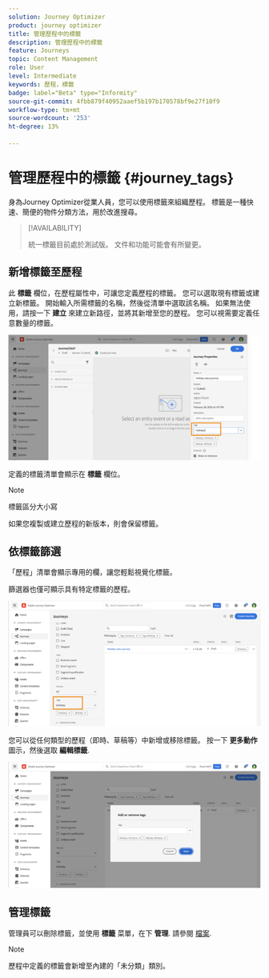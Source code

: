 ```yaml
---
solution: Journey Optimizer
product: journey optimizer
title: 管理歷程中的標籤
description: 管理歷程中的標籤
feature: Journeys
topic: Content Management
role: User
level: Intermediate
keywords: 歷程，標籤
badge: label="Beta" type="Informity"
source-git-commit: 4fbb879f40952aaef5b197b170578bf9e27f10f9
workflow-type: tm+mt
source-wordcount: '253'
ht-degree: 13%

---
```


# 管理歷程中的標籤 {#journey_tags}

身為Journey Optimizer從業人員，您可以使用標籤來組織歷程。 標籤是一種快速、簡便的物件分類方法，用於改進搜尋。

>[!AVAILABILITY]
>
> 統一標籤目前處於測試版。 文件和功能可能會有所變更。

## 新增標籤至歷程

此 **標籤** 欄位，在歷程屬性中，可讓您定義歷程的標籤。 您可以選取現有標籤或建立新標籤。 開始輸入所需標籤的名稱，然後從清單中選取該名稱。 如果無法使用，請按一下 **建立** 來建立新路徑，並將其新增至您的歷程。 您可以視需要定義任意數量的標籤。

![](assets/tags1.png)

定義的標籤清單會顯示在 **標籤** 欄位。

>[!NOTE]
>
> 標籤區分大小寫
> 
> 如果您複製或建立歷程的新版本，則會保留標籤。

## 依標籤篩選

「歷程」清單會顯示專用的欄，讓您輕鬆視覺化標籤。

篩選器也僅可顯示具有特定標籤的歷程。

![](assets/tags2.png)

您可以從任何類型的歷程（即時、草稿等）中新增或移除標籤。 按一下 **更多動作** 圖示，然後選取 **編輯標籤**.

![](assets/tags3.png)

## 管理標籤

管理員可以刪除標籤，並使用 **標籤** 菜單，在下 **管理**. 請參閱 [檔案](https://experienceleague.adobe.com/docs/experience-platform/administrative-tags/overview.html).

>[!NOTE]
>
> 歷程中定義的標籤會新增至內建的「未分類」類別。
